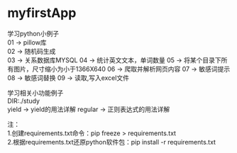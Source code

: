 # myfirstApp

学习python小例子  
01 -> pillow库  
02 -> 随机码生成  
03 -> 关系数据库MYSQL
04 -> 统计英文文本，单词数量
05 -> 将某个目录下所有图片，尺寸缩小为小于1366X640
06 -> 爬取并解析网页内容
07 -> 敏感词提示
08 -> 敏感词替换 
09 -> 读取,写入excel文件 

学习相关小功能例子  
DIR:./study  
yield   -> yield的用法详解
regular -> 正则表达式的用法详解




注：  
1.创建requirements.txt命令：pip freeze > requirements.txt  
2.根据requirements.txt还原python软件包：pip install -r requirements.txt  
